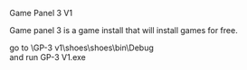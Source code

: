 Game Panel 3 V1

Game panel 3 is a game install that will install games for free.

go to \GP-3 v1\shoes\shoes\bin\Debug\
and run GP-3 V1.exe
